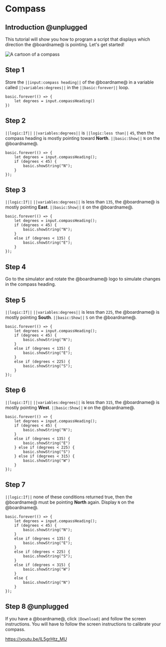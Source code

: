 # Compass

## Introduction @unplugged

This tutorial will show you how to program a script that displays which direction the @boardname@ is pointing. Let's get started!

![A cartoon of a compass](/docs/static/mb/projects/a5-compass.png)

## Step 1

Store the ``||input:compass heading||`` of the @boardname@ in a variable called ``||variables:degrees||`` in the ``||basic:forever||`` loop.

```blocks
basic.forever(() => {
    let degrees = input.compassHeading()
})
```

## Step 2

``||logic:If||`` ``||variables:degrees||`` is ``||logic:less than||`` `45`, 
then the compass heading is mostly pointing toward **North**. ``||basic:Show||`` `N` on the @boardname@.

```blocks
basic.forever(() => {
    let degrees = input.compassHeading();
    if (degrees < 45) {
        basic.showString("N");
    }
});
```

## Step 3

``||logic:If||`` ``||variables:degrees||`` is less than `135`, the @boardname@ is mostly pointing **East**. ``||basic:Show||`` `E` on the @boardname@.

```blocks
basic.forever(() => {
    let degrees = input.compassHeading();
    if (degrees < 45) {
        basic.showString("N");
    }
    else if (degrees < 135) {
        basic.showString("E");
    }
});
```

## Step 4

Go to the simulator and rotate the @boardname@ logo to simulate changes in the compass heading.

## Step 5

``||logic:If||`` ``||variables:degrees||`` is less than `225`, the @boardname@ is mostly pointing **South**. ``||basic:Show||`` `S` on the @boardname@.

```blocks
basic.forever(() => {
    let degrees = input.compassHeading();
    if (degrees < 45) {
        basic.showString("N");
    }
    else if (degrees < 135) {
        basic.showString("E");
    }
    else if (degrees < 225) {
        basic.showString("S");
    }
});
```

## Step 6

``||logic:If||`` ``||variables:degrees||`` is less than `315`, the @boardname@ is mostly pointing **West**. ``||basic:Show||`` `W` on the @boardname@.

```blocks
basic.forever(() => {
    let degrees = input.compassHeading();
    if (degrees < 45) {
        basic.showString("N");
    }
    else if (degrees < 135) {
        basic.showString("E")
    } else if (degrees < 225) {
        basic.showString("S")
    } else if (degrees < 315) {
        basic.showString("W")
    }
});
```

## Step 7

``||logic:If||`` none of these conditions returned true, then the @boardname@ must be pointing **North** again. Display `N` on the @boardname@.

```blocks
basic.forever(() => {
    let degrees = input.compassHeading();
    if (degrees < 45) {
        basic.showString("N");
    }
    else if (degrees < 135) {
        basic.showString("E");
    }
    else if (degrees < 225) {
        basic.showString("S");
    } 
    else if (degrees < 315) {
        basic.showString("W")
    } 
    else {
        basic.showString("N")
    }
});
```

## Step 8 @unplugged

If you have a @boardname@, click `|Download|` and follow the screen instructions. 
You will have to follow the screen instructions to calibrate your compass.

https://youtu.be/IL5grHtz_MU